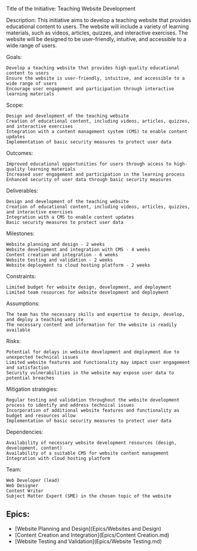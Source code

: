 Title of the Initiative: Teaching Website Development

Description: This initiative aims to develop a teaching website that provides educational content to users. The website will include a variety of learning materials, such as videos, articles, quizzes, and interactive exercises. The website will be designed to be user-friendly, intuitive, and accessible to a wide range of users.

Goals:

    Develop a teaching website that provides high-quality educational content to users
    Ensure the website is user-friendly, intuitive, and accessible to a wide range of users
    Encourage user engagement and participation through interactive learning materials

Scope:

    Design and development of the teaching website
    Creation of educational content, including videos, articles, quizzes, and interactive exercises
    Integration with a content management system (CMS) to enable content updates
    Implementation of basic security measures to protect user data

Outcomes:

    Improved educational opportunities for users through access to high-quality learning materials
    Increased user engagement and participation in the learning process
    Enhanced security of user data through basic security measures

Deliverables:

    Design and development of the teaching website
    Creation of educational content, including videos, articles, quizzes, and interactive exercises
    Integration with a CMS to enable content updates
    Basic security measures to protect user data

Milestones:

    Website planning and design - 2 weeks
    Website development and integration with CMS - 4 weeks
    Content creation and integration - 6 weeks
    Website testing and validation - 2 weeks
    Website deployment to cloud hosting platform - 2 weeks

Constraints:

    Limited budget for website design, development, and deployment
    Limited team resources for website development and deployment

Assumptions:

    The team has the necessary skills and expertise to design, develop, and deploy a teaching website
    The necessary content and information for the website is readily available

Risks:

    Potential for delays in website development and deployment due to unexpected technical issues
    Limited website features and functionality may impact user engagement and satisfaction
    Security vulnerabilities in the website may expose user data to potential breaches

Mitigation strategies:

    Regular testing and validation throughout the website development process to identify and address technical issues
    Incorporation of additional website features and functionality as budget and resources allow
    Implementation of basic security measures to protect user data

Dependencies:

    Availability of necessary website development resources (design, development, content)
    Availability of a suitable CMS for website content management
    Integration with cloud hosting platform

Team:

    Web Developer (lead)
    Web Designer
    Content Writer
    Subject Matter Expert (SME) in the chosen topic of the website

## Epics:

* [Website Planning and Design](Epics/Websites and Design)
* [Content Creation and Integration](Epics/Content Creation.md)
* [Website Testing and Validation](Epics/Website Testing.md)


